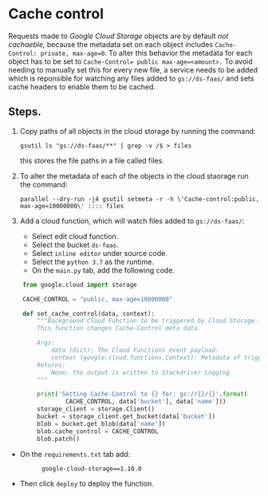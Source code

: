 # Cache control

Requests made to _Google Cloud Storage_ objects are by default _not cachaeble,_ because the metadata set on each object includes `Cache-Control: private, max-age=0`. To alter this behavior the metadata for each object has to be set to `Cache-Control= public max-age=<amount>.` To avoid needing to manually set this for every new file, a service needs to be added which is reponsible for watching any files added to `gs://ds-faas/` and sets cache headers to enable them to be cached.

## Steps.

1. Copy paths of all objects in the cloud storage by running the command:

   ```text
   gsutil ls "gs://ds-faas/**" | grep -v /$ > files
   ```

   this stores the file paths in a file called files.

2. To alter the metadata of each of the objects in the cloud staorage run the command:

   ```text
   parallel --dry-run -j4 gsutil setmeta -r -h \'Cache-control:public, max-age=10000000\' :::: files
   ```

3. Add a cloud function, which will watch files added to `gs://ds-faas/`:
   * Select edit cloud function.
   * Select the bucket `ds-faas`.
   * Select `inline editor` under source code.
   * Select the `python 3.7` as the runtime.
   * On the `main.py` tab, add the following code.

```python
    from google.cloud import storage

    CACHE_CONTROL = "public, max-age=10000000"

    def set_cache_control(data, context):
        """Background Cloud Function to be triggered by Cloud Storage.
        This function changes Cache-Control meta data.

        Args:
            data (dict): The Cloud Functions event payload.
            context (google.cloud.functions.Context): Metadata of triggering event.
        Returns:
            None; the output is written to Stackdriver Logging
        """

        print('Setting Cache-Control to {} for: gs://{}/{}'.format(
                CACHE_CONTROL, data['bucket'], data['name']))
        storage_client = storage.Client()
        bucket = storage_client.get_bucket(data['bucket'])
        blob = bucket.get_blob(data['name'])
        blob.cache_control = CACHE_CONTROL
        blob.patch()
```

* On the `requirements.txt` tab add:

  ```text
        google-cloud-storage==1.10.0
  ```

* Then click `deploy` to deploy the function.

